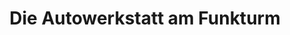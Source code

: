 ---
title: "Die Autowerkstatt am Funkturm"
url: /schleswig/die-autowerkstatt-am-funkturm/
shop: Autowerkstatt
---